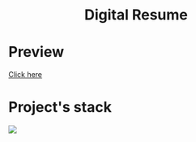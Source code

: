 <div align='center'><h1>Digital Resume</h1>
</div>

<div align='left'><h1>Preview</h1></div>
<a href="https://cn-works.github.io/DigitalResume" target="_blank">Click here</a>

<div align='left'><h1>Project's stack</h1></div>

<img src="https://skillicons.dev/icons?i=figma,html,tailwind,git" />
